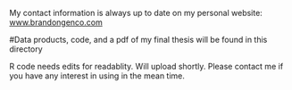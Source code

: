 
My contact information is always up to date on my personal website: www.brandongenco.com

#Data products, code, and a pdf of my final thesis will be found in this directory

R code needs edits for readablity. Will upload shortly. Please contact me if you have any interest in using in the mean time.
